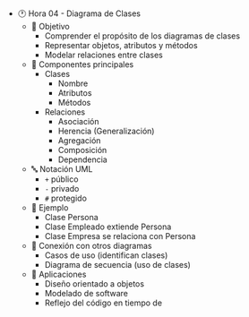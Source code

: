 - 🕐 Hora 04 - Diagrama de Clases
  - 🎯 Objetivo
    - Comprender el propósito de los diagramas de clases
    - Representar objetos, atributos y métodos
    - Modelar relaciones entre clases
  - 📌 Componentes principales
    - Clases
      - Nombre
      - Atributos
      - Métodos
    - Relaciones
      - Asociación
      - Herencia (Generalización)
      - Agregación
      - Composición
      - Dependencia
  - 🔤 Notación UML
    - `+` público
    - `-` privado
    - `#` protegido
  - 🧩 Ejemplo
    - Clase Persona
    - Clase Empleado extiende Persona
    - Clase Empresa se relaciona con Persona
  - 🔗 Conexión con otros diagramas
    - Casos de uso (identifican clases)
    - Diagrama de secuencia (uso de clases)
  - 🧠 Aplicaciones
    - Diseño orientado a objetos
    - Modelado de software
    - Reflejo del código en tiempo de
